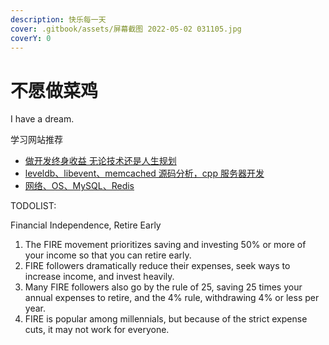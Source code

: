 ```yaml
---
description: 快乐每一天
cover: .gitbook/assets/屏幕截图 2022-05-02 031105.jpg
coverY: 0
---
```


# 不愿做菜鸡

I have a dream.

学习网站推荐

- [做开发终身收益 无论技术还是人生规划](https://balloonwj.github.io/cpp-guide-web/)
- [leveldb、libevent、memcached 源码分析，cpp 服务器开发](https://cppguide.cn/)
- [网络、OS、MySQL、Redis](https://xiaolincoding.com/)

TODOLIST:

Financial Independence, Retire Early

1. The FIRE movement prioritizes saving and investing 50% or more of your income so that you can retire early.
2. FIRE followers dramatically reduce their expenses, seek ways to increase income, and invest heavily.
3. Many FIRE followers also go by the rule of 25, saving 25 times your annual expenses to retire, and the 4% rule, withdrawing 4% or less per year.
4. FIRE is popular among millennials, but because of the strict expense cuts, it may not work for everyone.
